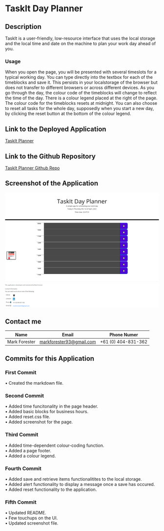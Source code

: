 # TaskIt Day Planner

## Description

TaskIt is a user-friendly, low-resource interface that uses the local storage and the local time and date on the machine to plan your work day ahead of you.

### Usage

When you open the page, you will be presented with several timeslots for a typical working day. You can type directly into the textbox for each of the timeblocks and save it. This persists in your localstorage of the browser but does not transfer to different browsers or across different devices. As you go through the day, the colour code of the timeblocks will change to reflect the time of the day. There is a colour legend placed at the right of the page. The colour code for the timeblocks resets at midnight. You can also choose to reset all tasks for the whole day, supposedly when you start a new day, by clicking the reset button at the bottom of the colour legend.

## Link to the Deployed Application

[TaskIt Planner](https://forester93.github.io/Task-It/)

## Link to the Github Repository

[TaskIt Planner Github Repo](https://github.com/Forester93/Task-It)

## Screenshot of the Application

![Screenshot of the page](./assets/images/screenshot.png)

## Contact me

| Name          | Email                    | Phone Numer         |
| ------------- | ------------------------ | ------------------- |
| Mark Forester | markforester93@gmail.com | +61 (0) 404-831-362 |

## Commits for this Application

### First Commit

• Created the markdown file.

### Second Commit

• Added time funcitonality in the page header.  
• Added basic blocks for business hours.  
• Added reset.css file.  
• Added screenshot for the page.

### Third Commit

• Added time-dependent colour-coding function.  
• Added a page footer.  
• Added a colour legend.

### Fourth Commit

• Added save and retrieve items functionalitites to the local storage.  
• Added alert functionality to display a message once a save has occured.  
• Added reset functionality to the application.

### Fifth Commit

• Updated README.  
• Few touchups on the UI.  
• Updated screenshot file.
